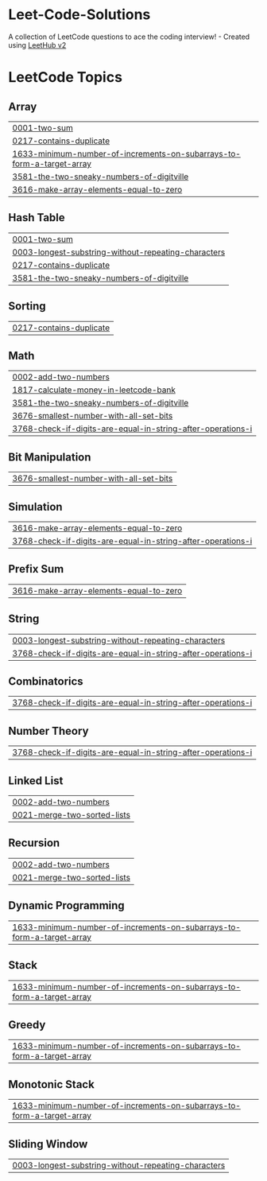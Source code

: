 # Leet-Code-Solutions
A collection of LeetCode questions to ace the coding interview! - Created using [LeetHub v2](https://github.com/arunbhardwaj/LeetHub-2.0)

<!---LeetCode Topics Start-->
# LeetCode Topics
## Array
|  |
| ------- |
| [0001-two-sum](https://github.com/sidpanda29/Leet-Code-Solutions/tree/master/0001-two-sum) |
| [0217-contains-duplicate](https://github.com/sidpanda29/Leet-Code-Solutions/tree/master/0217-contains-duplicate) |
| [1633-minimum-number-of-increments-on-subarrays-to-form-a-target-array](https://github.com/sidpanda29/Leet-Code-Solutions/tree/master/1633-minimum-number-of-increments-on-subarrays-to-form-a-target-array) |
| [3581-the-two-sneaky-numbers-of-digitville](https://github.com/sidpanda29/Leet-Code-Solutions/tree/master/3581-the-two-sneaky-numbers-of-digitville) |
| [3616-make-array-elements-equal-to-zero](https://github.com/sidpanda29/Leet-Code-Solutions/tree/master/3616-make-array-elements-equal-to-zero) |
## Hash Table
|  |
| ------- |
| [0001-two-sum](https://github.com/sidpanda29/Leet-Code-Solutions/tree/master/0001-two-sum) |
| [0003-longest-substring-without-repeating-characters](https://github.com/sidpanda29/Leet-Code-Solutions/tree/master/0003-longest-substring-without-repeating-characters) |
| [0217-contains-duplicate](https://github.com/sidpanda29/Leet-Code-Solutions/tree/master/0217-contains-duplicate) |
| [3581-the-two-sneaky-numbers-of-digitville](https://github.com/sidpanda29/Leet-Code-Solutions/tree/master/3581-the-two-sneaky-numbers-of-digitville) |
## Sorting
|  |
| ------- |
| [0217-contains-duplicate](https://github.com/sidpanda29/Leet-Code-Solutions/tree/master/0217-contains-duplicate) |
## Math
|  |
| ------- |
| [0002-add-two-numbers](https://github.com/sidpanda29/Leet-Code-Solutions/tree/master/0002-add-two-numbers) |
| [1817-calculate-money-in-leetcode-bank](https://github.com/sidpanda29/Leet-Code-Solutions/tree/master/1817-calculate-money-in-leetcode-bank) |
| [3581-the-two-sneaky-numbers-of-digitville](https://github.com/sidpanda29/Leet-Code-Solutions/tree/master/3581-the-two-sneaky-numbers-of-digitville) |
| [3676-smallest-number-with-all-set-bits](https://github.com/sidpanda29/Leet-Code-Solutions/tree/master/3676-smallest-number-with-all-set-bits) |
| [3768-check-if-digits-are-equal-in-string-after-operations-i](https://github.com/sidpanda29/Leet-Code-Solutions/tree/master/3768-check-if-digits-are-equal-in-string-after-operations-i) |
## Bit Manipulation
|  |
| ------- |
| [3676-smallest-number-with-all-set-bits](https://github.com/sidpanda29/Leet-Code-Solutions/tree/master/3676-smallest-number-with-all-set-bits) |
## Simulation
|  |
| ------- |
| [3616-make-array-elements-equal-to-zero](https://github.com/sidpanda29/Leet-Code-Solutions/tree/master/3616-make-array-elements-equal-to-zero) |
| [3768-check-if-digits-are-equal-in-string-after-operations-i](https://github.com/sidpanda29/Leet-Code-Solutions/tree/master/3768-check-if-digits-are-equal-in-string-after-operations-i) |
## Prefix Sum
|  |
| ------- |
| [3616-make-array-elements-equal-to-zero](https://github.com/sidpanda29/Leet-Code-Solutions/tree/master/3616-make-array-elements-equal-to-zero) |
## String
|  |
| ------- |
| [0003-longest-substring-without-repeating-characters](https://github.com/sidpanda29/Leet-Code-Solutions/tree/master/0003-longest-substring-without-repeating-characters) |
| [3768-check-if-digits-are-equal-in-string-after-operations-i](https://github.com/sidpanda29/Leet-Code-Solutions/tree/master/3768-check-if-digits-are-equal-in-string-after-operations-i) |
## Combinatorics
|  |
| ------- |
| [3768-check-if-digits-are-equal-in-string-after-operations-i](https://github.com/sidpanda29/Leet-Code-Solutions/tree/master/3768-check-if-digits-are-equal-in-string-after-operations-i) |
## Number Theory
|  |
| ------- |
| [3768-check-if-digits-are-equal-in-string-after-operations-i](https://github.com/sidpanda29/Leet-Code-Solutions/tree/master/3768-check-if-digits-are-equal-in-string-after-operations-i) |
## Linked List
|  |
| ------- |
| [0002-add-two-numbers](https://github.com/sidpanda29/Leet-Code-Solutions/tree/master/0002-add-two-numbers) |
| [0021-merge-two-sorted-lists](https://github.com/sidpanda29/Leet-Code-Solutions/tree/master/0021-merge-two-sorted-lists) |
## Recursion
|  |
| ------- |
| [0002-add-two-numbers](https://github.com/sidpanda29/Leet-Code-Solutions/tree/master/0002-add-two-numbers) |
| [0021-merge-two-sorted-lists](https://github.com/sidpanda29/Leet-Code-Solutions/tree/master/0021-merge-two-sorted-lists) |
## Dynamic Programming
|  |
| ------- |
| [1633-minimum-number-of-increments-on-subarrays-to-form-a-target-array](https://github.com/sidpanda29/Leet-Code-Solutions/tree/master/1633-minimum-number-of-increments-on-subarrays-to-form-a-target-array) |
## Stack
|  |
| ------- |
| [1633-minimum-number-of-increments-on-subarrays-to-form-a-target-array](https://github.com/sidpanda29/Leet-Code-Solutions/tree/master/1633-minimum-number-of-increments-on-subarrays-to-form-a-target-array) |
## Greedy
|  |
| ------- |
| [1633-minimum-number-of-increments-on-subarrays-to-form-a-target-array](https://github.com/sidpanda29/Leet-Code-Solutions/tree/master/1633-minimum-number-of-increments-on-subarrays-to-form-a-target-array) |
## Monotonic Stack
|  |
| ------- |
| [1633-minimum-number-of-increments-on-subarrays-to-form-a-target-array](https://github.com/sidpanda29/Leet-Code-Solutions/tree/master/1633-minimum-number-of-increments-on-subarrays-to-form-a-target-array) |
## Sliding Window
|  |
| ------- |
| [0003-longest-substring-without-repeating-characters](https://github.com/sidpanda29/Leet-Code-Solutions/tree/master/0003-longest-substring-without-repeating-characters) |
<!---LeetCode Topics End-->